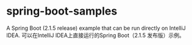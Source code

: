 # spring-boot-samples
A Spring Boot (2.1.5 release) example that can be run directly on IntelliJ IDEA.
可以在IntelliJ IDEA上直接运行的Spring Boot（2.1.5 发布版）示例。
